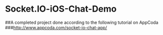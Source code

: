# Socket.IO-iOS-Chat-Demo

##A completed project done according to the following tutorial on AppCoda
###http://www.appcoda.com/socket-io-chat-app/
